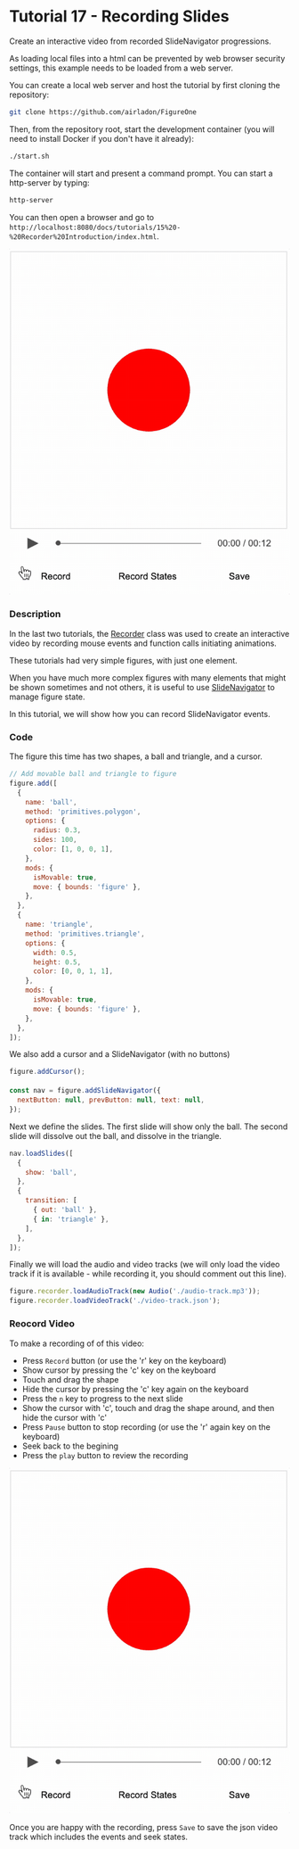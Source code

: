 # Tutorial 17 - Recording Slides

Create an interactive video from recorded SlideNavigator progressions.

As loading local files into a html can be prevented by web browser security settings, this example needs to be loaded from a web server.

You can create a local web server and host the tutorial by first cloning the repository:

```bash
git clone https://github.com/airladon/FigureOne
```

Then, from the repository root, start the development container (you will need to install Docker if you don't have it already):
```bash
./start.sh
```

The container will start and present a command prompt. You can start a http-server by typing:
```bash
http-server
```

You can then open a browser and go to `http://localhost:8080/docs/tutorials/15%20-%20Recorder%20Introduction/index.html`.

![](example.gif)


### Description

In the last two tutorials, the [Recorder](https://airladon.github.io/FigureOne/api/#recorder) class was used to create an interactive video by recording mouse events and function calls initiating animations.

These tutorials had very simple figures, with just one element.

When you have much more complex figures with many elements that might be shown sometimes and not others, it is useful to use [SlideNavigator](https://airladon.github.io/FigureOne/api/#slidenavigator) to manage figure state.

In this tutorial, we will show how you can record SlideNavigator events.

### Code

The figure this time has two shapes, a ball and triangle, and a cursor.

```js
// Add movable ball and triangle to figure
figure.add([
  {
    name: 'ball',
    method: 'primitives.polygon',
    options: {
      radius: 0.3,
      sides: 100,
      color: [1, 0, 0, 1],
    },
    mods: {
      isMovable: true,
      move: { bounds: 'figure' },
    },
  },
  {
    name: 'triangle',
    method: 'primitives.triangle',
    options: {
      width: 0.5,
      height: 0.5,
      color: [0, 0, 1, 1],
    },
    mods: {
      isMovable: true,
      move: { bounds: 'figure' },
    },
  },
]);
```

We also add a cursor and a SlideNavigator (with no buttons)

```js
figure.addCursor();

const nav = figure.addSlideNavigator({
  nextButton: null, prevButton: null, text: null,
});
```

Next we define the slides. The first slide will show only the ball. The second slide will dissolve out the ball, and dissolve in the triangle.

```js
nav.loadSlides([
  {
    show: 'ball',
  },
  {
    transition: [
      { out: 'ball' },
      { in: 'triangle' },
    ],
  },
]);
```

Finally we will load the audio and video tracks (we will only load the video track if it is available - while recording it, you should comment out this line).

```js
figure.recorder.loadAudioTrack(new Audio('./audio-track.mp3'));
figure.recorder.loadVideoTrack('./video-track.json');
```

### Reocord Video

To make a recording of of this video:
* Press `Record` button (or use the 'r' key on the keyboard)
* Show cursor by pressing the 'c' key on the keyboard
* Touch and drag the shape
* Hide the cursor by pressing the 'c' key again on the keyboard
* Press the `n` key to progress to the next slide
* Show the cursor with 'c', touch and drag the shape around, and then hide the cursor with 'c'
* Press `Pause` button to stop recording (or use the 'r' again key on the keyboard)
* Seek back to the begining
* Press the `play` button to review the recording

![](./example.gif)

Once you are happy with the recording, press `Save` to save the json video track which includes the events and seek states.

